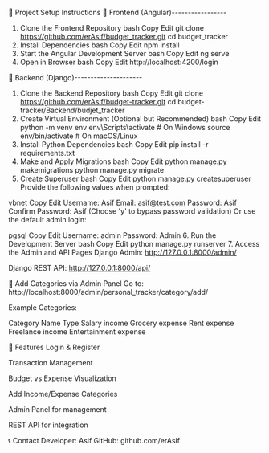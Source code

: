 🚀 Project Setup Instructions
🔹 Frontend (Angular)-----------------
1. Clone the Frontend Repository
bash
Copy
Edit
git clone https://github.com/erAsif/budget_tracker.git
cd budget_tracker
2. Install Dependencies
bash
Copy
Edit
npm install
3. Start the Angular Development Server
bash
Copy
Edit
ng serve
4. Open in Browser
bash
Copy
Edit
http://localhost:4200/login






🔹 Backend (Django)---------------------
1. Clone the Backend Repository
bash
Copy
Edit
git clone https://github.com/erAsif/budget-tracker.git
cd budget-tracker/Backend/budjet_tracker
2. Create Virtual Environment (Optional but Recommended)
bash
Copy
Edit
python -m venv env
env\Scripts\activate  # On Windows
source env/bin/activate  # On macOS/Linux
3. Install Python Dependencies
bash
Copy
Edit
pip install -r requirements.txt
4. Make and Apply Migrations
bash
Copy
Edit
python manage.py makemigrations
python manage.py migrate
5. Create Superuser
bash
Copy
Edit
python manage.py createsuperuser
Provide the following values when prompted:

vbnet
Copy
Edit
Username: Asif
Email: asif@test.com
Password: Asif
Confirm Password: Asif
(Choose 'y' to bypass password validation)
Or use the default admin login:

pgsql
Copy
Edit
Username: admin
Password: Admin
6. Run the Development Server
bash
Copy
Edit
python manage.py runserver
7. Access the Admin and API Pages
Django Admin: http://127.0.0.1:8000/admin/

Django REST API: http://127.0.0.1:8000/api/

📂 Add Categories via Admin Panel
Go to:
http://localhost:8000/admin/personal_tracker/category/add/

Example Categories:

Category Name	Type
Salary	income
Grocery	expense
Rent	expense
Freelance	income
Entertainment	expense

📌 Features
Login & Register

Transaction Management

Budget vs Expense Visualization

Add Income/Expense Categories

Admin Panel for management

REST API for integration

📞 Contact
Developer: Asif
GitHub: github.com/erAsif

